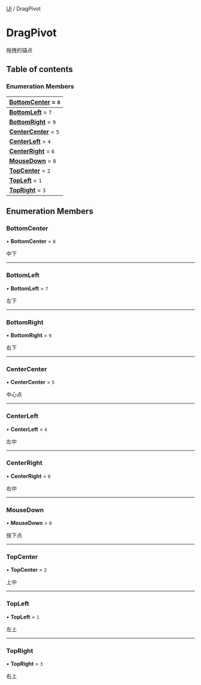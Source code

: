 [UI](../groups/Core.UI.md) / DragPivot

# DragPivot <Badge type="tip" text="Enumeration" /> <Score text="DragPivot" />

<p class="content-big">

拖拽的锚点

</p>

## Table of contents

### Enumeration Members <Score text="Enumeration" /> 
| **[BottomCenter](mw.DragPivot.md#bottomcenter)** = ``8``  |
| :----- |
| **[BottomLeft](mw.DragPivot.md#bottomleft)** = ``7`` |
| **[BottomRight](mw.DragPivot.md#bottomright)** = ``9`` |
| **[CenterCenter](mw.DragPivot.md#centercenter)** = ``5`` |
| **[CenterLeft](mw.DragPivot.md#centerleft)** = ``4`` |
| **[CenterRight](mw.DragPivot.md#centerright)** = ``6`` |
| **[MouseDown](mw.DragPivot.md#mousedown)** = ``0`` |
| **[TopCenter](mw.DragPivot.md#topcenter)** = ``2`` |
| **[TopLeft](mw.DragPivot.md#topleft)** = ``1`` |
| **[TopRight](mw.DragPivot.md#topright)** = ``3`` |

## Enumeration Members

### BottomCenter <Score text="BottomCenter" /> 

• **BottomCenter** = ``8``

中下

___

### BottomLeft <Score text="BottomLeft" /> 

• **BottomLeft** = ``7``

左下

___

### BottomRight <Score text="BottomRight" /> 

• **BottomRight** = ``9``

右下

___

### CenterCenter <Score text="CenterCenter" /> 

• **CenterCenter** = ``5``

中心点

___

### CenterLeft <Score text="CenterLeft" /> 

• **CenterLeft** = ``4``

左中

___

### CenterRight <Score text="CenterRight" /> 

• **CenterRight** = ``6``

右中

___

### MouseDown <Score text="MouseDown" /> 

• **MouseDown** = ``0``

按下点

___

### TopCenter <Score text="TopCenter" /> 

• **TopCenter** = ``2``

上中

___

### TopLeft <Score text="TopLeft" /> 

• **TopLeft** = ``1``

左上

___

### TopRight <Score text="TopRight" /> 

• **TopRight** = ``3``

右上
